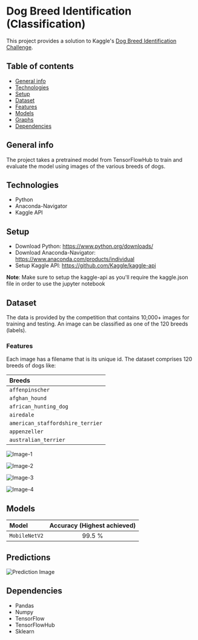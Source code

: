 # Dog Breed Identification (Classification)
This project provides a solution to Kaggle's [Dog Breed Identification Challenge](https://www.kaggle.com/c/dog-breed-identification). 

## Table of contents
* [General info](#general-info)
* [Technologies](#technologies)
* [Setup](#setup)
* [Dataset](#dataset)
* [Features](#features)
* [Models](#models)
* [Graphs](#graphs)
* [Dependencies](#dependencies)

## General info 
The project takes a pretrained model from TensorFlowHub to train and evaluate the model using images of the various breeds of dogs.

## Technologies
* Python
* Anaconda-Navigator 
* Kaggle API

## Setup
* Download Python: https://www.python.org/downloads/
* Download Anaconda-Navigator: https://www.anaconda.com/products/individual
* Setup Kaggle API: https://github.com/Kaggle/kaggle-api

**Note**: Make sure to setup the kaggle-api as you'll require the kaggle.json file in order to use the jupyter notebook

## Dataset
The data is provided by the competition that contains 10,000+ images for training and testing. An image can be classified as one of the 120 breeds (labels). 

### Features
Each image has a filename that is its unique id. The dataset comprises 120 breeds of dogs like:

| Breeds | 
| :---  | 
| `affenpinscher` | 
| `afghan_hound` | 
| `african_hunting_dog` |
| `airedale` | 
| `american_staffordshire_terrier` | 
| `appenzeller` |
| `australian_terrier` |

![Image-1](https://github.com/ibrahim1023/heart-disease-classification/blob/main/preview_images/image-1.jpg?raw=true "Data Preview")

![Image-2](https://github.com/ibrahim1023/heart-disease-classification/blob/main/preview_images/image-2.jpg?raw=true "Data Preview")

![Image-3](https://github.com/ibrahim1023/heart-disease-classification/blob/main/preview_images/image-3.jpg?raw=true "Data Preview")

![Image-4](https://github.com/ibrahim1023/heart-disease-classification/blob/main/preview_images/image-4.jpg?raw=true "Data Preview")

## Models

| Model | Accuracy (Highest achieved) |
| :---  |     :---:      |
| `MobileNetV2` | 99.5 %|

## Predictions 

![Prediction Image](https://github.com/ibrahim1023/heart-disease-classification/blob/main/preview_images/final.jpg?raw=true "Prediction")

## Dependencies
* Pandas
* Numpy
* TensorFlow
* TensorFlowHub
* Sklearn
